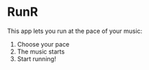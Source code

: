 # RunR

This app lets you run at the pace of your music:

1. Choose your pace
2. The music starts
3. Start running!
